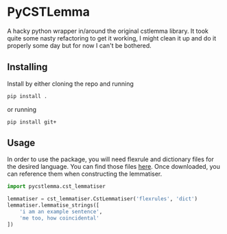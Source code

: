 # PyCSTLemma

A hacky python wrapper in/around the original cstlemma library. It took quite some nasty refactoring to get it working, I might clean it up and do it properly some day but for now I can't be bothered.

## Installing

Install by either cloning the repo and running

```bash
pip install .
```

or running

```
pip install git+
```

## Usage

In order to use the package, you will need flexrule and dictionary files for the desired language. You can find those files [here](https://github.com/kuhumcst/texton-linguistic-resources). Once downloaded, you can reference them when constructing the lemmatiser.

```python
import pycstlemma.cst_lemmatiser

lemmatiser = cst_lemmatiser.CstLemmatiser('flexrules', 'dict')
lemmatiser.lemmatise_strings([
    'i am an example sentence',
    'me too, how coincidental'
])
```